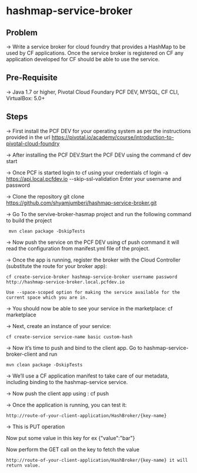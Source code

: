 # hashmap-service-broker

## Problem
->  Write a service broker for cloud foundry that provides a HashMap to be used by CF applications.
Once the service broker is registered on CF any application developed for CF should be able to use the service.

## Pre-Requisite
-> Java 1.7 or higher, Pivotal Cloud Foundary PCF DEV, MYSQL, CF CLI, VirtualBox: 5.0+

## Steps
-> First install the PCF DEV for your operating system as per the instructions provided in the url https://pivotal.io/academy/course/introduction-to-pivotal-cloud-foundry

-> After installing the PCF DEV.Start the PCF DEV using the command cf dev start

-> Once PCF is started login to cf using your credentials cf login -a https://api.local.pcfdev.io --skip-ssl-validation Enter your username and password

-> Clone the repository git clone https://github.com/shyamjumberi/hashmap-service-broker.git

-> Go To the servive-broker-hasmap project and run the following command to build the project

     mvn clean package -DskipTests

-> Now push the service on the PCF DEV using cf push command it will read the configuration from manifest.yml file of the project.

-> Once the app is running, register the broker with the Cloud Controller (substitute the route for your broker app):

    cf create-service-broker hashmap-service-broker username password http://hashmap-service-broker.local.pcfdev.io
	
	Use --space-scoped option for making the service available for the current space which you are in.


-> You should now be able to see your service in the marketplace: cf marketplace

-> Next, create an instance of your service:

    cf create-service service-name basic custom-hash

-> Now it’s time to push and bind to the client app. Go to hashmap-service-broker-client and run

    mvn clean package -DskipTests

-> We’ll use a CF application manifest to take care of our metadata, including binding to the hashmap-service service.

-> Now push the client app using : cf push

-> Once the application is running, you can test it:

    http://route-of-your-client-application/HashBroker/{key-name}

-> This is PUT operation

 Now put some value in this key for ex {"value":"bar"}

 Now perform the GET call on the key to fetch the value

    http://route-of-your-client-application/HashBroker/{key-name} it will return value.
